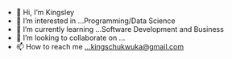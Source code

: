 - 👋 Hi, I’m Kingsley
- 👀 I’m interested in ...Programming/Data Science
- 🌱 I’m currently learning ...Software Development and Business
- 💞️ I’m looking to collaborate on ...
- 📫 How to reach me ...kingschukwuka@gmail.com

<!---
kmax007/kmax007 is a ✨ special ✨ repository because its `README.md` (this file) appears on your GitHub profile.
You can click the Preview link to take a look at your changes.
--->
